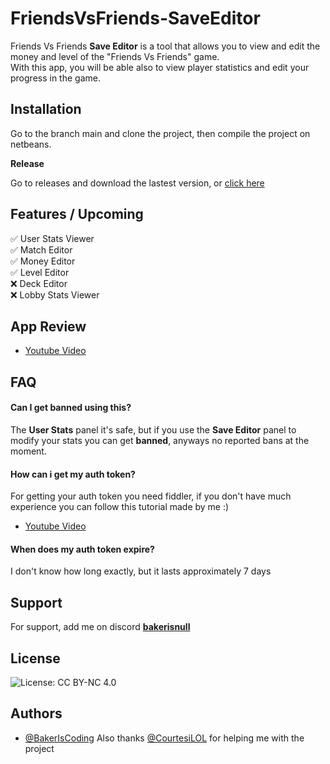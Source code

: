 
# FriendsVsFriends-SaveEditor

Friends Vs Friends __Save Editor__ is a tool that allows you to view and edit the money and level of the "Friends Vs Friends" game.  
With this app, you will be able also to view player statistics and edit your progress in the game.

## Installation

Go to the branch main and clone the project, then compile the project on netbeans.

__Release__

Go to releases and download the lastest version, or [click here](https://github.com/BakerIsCoding/FriendsVsFriends-SaveEditor/releases/latest)




## Features / Upcoming

✅ User Stats Viewer  
✅ Match Editor  
✅ Money Editor   
✅ Level Editor  
❌ Deck Editor  
❌ Lobby Stats Viewer   


## App Review

- [Youtube Video](https://youtu.be/iP78E3XquzE?t=136)



## FAQ

#### __Can I get banned using this?__

The __User Stats__ panel it's safe, but if you use the __Save Editor__ panel to modify your stats you can get __banned__, anyways no reported bans at the moment.

#### __How can i get my auth token?__

For getting your auth token you need fiddler, if you don't have much experience you can follow this tutorial made by me :)
- [Youtube Video](https://youtu.be/iP78E3XquzE)

#### __When does my auth token expire?__

I don't know how long exactly, but it lasts approximately 7 days


## Support

For support, add me on discord [__bakerisnull__](https://discord.com/users/469054278162579456) 

## License

![License: CC BY-NC 4.0](https://licensebuttons.net/l/by-nc/4.0/80x15.png)


## Authors
- [@BakerIsCoding](https://github.com/BakerIsCoding)
Also thanks [@CourtesiLOL](https://github.com/courtesilol) for helping me with the project


